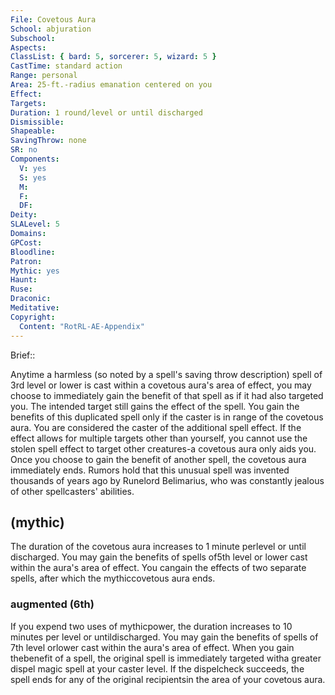```yaml
---
File: Covetous Aura
School: abjuration
Subschool: 
Aspects: 
ClassList: { bard: 5, sorcerer: 5, wizard: 5 }
CastTime: standard action
Range: personal
Area: 25-ft.-radius emanation centered on you
Effect: 
Targets: 
Duration: 1 round/level or until discharged
Dismissible: 
Shapeable: 
SavingThrow: none
SR: no
Components:
  V: yes
  S: yes
  M: 
  F: 
  DF: 
Deity: 
SLALevel: 5
Domains: 
GPCost: 
Bloodline: 
Patron: 
Mythic: yes
Haunt: 
Ruse: 
Draconic: 
Meditative: 
Copyright:
  Content: "RotRL-AE-Appendix"
---
```

Brief:: 

Anytime a harmless (so noted by a spell's saving throw description) spell of 3rd level or lower is cast within a covetous aura's area of effect, you may choose to immediately gain the benefit of that spell as if it had also targeted you. The intended target still gains the effect of the spell. You gain the benefits of this duplicated spell only if the caster is in range of the covetous aura. You are considered the caster of the additional spell effect. If the effect allows for multiple targets other than yourself, you cannot use the stolen spell effect to target other creatures-a covetous aura only aids you. Once you choose to gain the benefit of another spell, the covetous aura immediately ends. Rumors hold that this unusual spell was invented thousands of years ago by Runelord Belimarius, who was constantly jealous of other spellcasters' abilities.


## (mythic)

The duration of the covetous aura increases to 1 minute perlevel or until discharged. You may gain the benefits of spells of5th level or lower cast within the aura's area of effect. You cangain the effects of two separate spells, after which the mythiccovetous aura ends.


### augmented (6th)

If you expend two uses of mythicpower, the duration increases to 10 minutes per level or untildischarged. You may gain the benefits of spells of 7th level orlower cast within the aura's area of effect. When you gain thebenefit of a spell, the original spell is immediately targeted witha greater dispel magic spell at your caster level. If the dispelcheck succeeds, the spell ends for any of the original recipientsin the area of your covetous aura.
